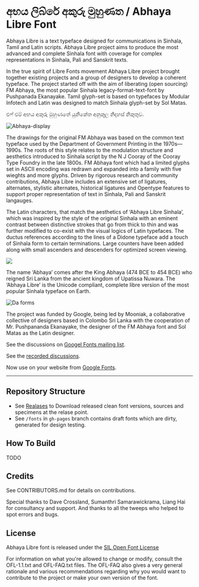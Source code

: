 
අභය ලිබ්රේ අකුරු මුහුණත / Abhaya Libre Font
==============

Abhaya Libre is a text typeface designed for communications in Sinhala, Tamil and Latin scripts. Abhaya Libre project aims to produce the most advanced and complete Sinhala font with coverage for complex representations in Sinhala, Pali and Sanskrit texts.  

In the true spirit of Libre Fonts movement Abhaya Libre project brought together existing projects and a group of designers to develop a coherent typeface. The project started off with the aim of liberating (open sourcing) FM Abhaya, the most popular Sinhala legacy-format-text-font by Pushpanada Ekanayake. Tamil glyph-set is based on typefaces by Modular Infotech and Latin was designed to match Sinhala glyph-set by Sol Matas.

එෆ් එම් අභය අකුරු මුහුණතේ යුනිකේත අනුකූල නිදහස් නිකුතුව.

![Abhaya-display](https://raw.githubusercontent.com/mooniak/abhaya-libre-font/master/documentation/Sample%20Image.png)

The drawings for the original FM Abhaya was based on the common text typeface used by the Department of Government Printing in the 1970s—1990s. The roots of this style relates to the modulation structure and aesthetics introduced to Sinhala script by the N J Cooray of the Cooray Type Foundry in the late 1800s. FM Abhaya font which had a limited glyphs set in ASCII encoding was redrawn and expanded into a family with five wieghts and more glyphs. Driven by rigorous research and community contributions, Abhaya Libre includes an extensive set of ligatures, alternates, stylistic alternates, historical ligatures and Opentype features to support proper representation of text in Sinhala, Pali and Sanskrit langauges.

The Latin characters, that match the aesthetics of ‘Abhaya Libre Sinhala’, which was inspired by the style of the original Sinhala with an eminent contrast between distinctive strokes that go from thick to thin and was further modified to co-exist with the visual logics of Latin typefaces. The ductus references according to the lines of a Didone typeface add a touch of Sinhala form to certain terminations. Large counters have been added along with small ascenders and descenders for optimized screen viewing.

![](https://raw.githubusercontent.com/mooniak/abhaya-libre-font/master/documentation/3.png)

The name ‘Abhaya’ comes after the King Abhaya (474 BCE to 454 BCE) who reigned Sri Lanka from the ancient kingdom of Upatissa Nuwara. The ‘Abhaya Libre’ is the Unicode compliant, complete libre version of the most popular Sinhala typeface on Earth.

![Da forms](https://raw.githubusercontent.com/mooniak/abhaya-libre-font/master/documentation/2.png)

The project was funded by Google, being led by Mooniak, a collaborative collective of designers based in Colombo Sri Lanka with the cooperation of Mr. Pushpananda Ekanayake, the designer  of the FM Abhaya font and Sol Matas as the Latin designer.

See the discussions on [Googel Fonts mailing list](https://groups.google.com/d/topic/googlefonts-discuss/ET5kBjYxDiY/discussion).

See the [recorded discussions](https://www.youtube.com/playlist?list=PLpw12zH02-An-6i79877NUi_ld3U_4tmv).

Now use on your website from [Google Fonts](https://fonts.google.com/specimen/Abhaya+Libre).

***

## Repository Structure

- See [Realases](https://github.com/mooniak/abhaya-libre-font/releases) to Download released clean font versions, sources and specimens at the relase point.
- See `/fonts` in `gh-pages` branch contains draft fonts which are dirty, generated for design testing.

## How To Build

TODO

## Credits

See CONTRIBUTORS.md for details on contributions.

Special thanks to Dave Crossland, Sumanthri Samarawickrama, Liang Hai for consultancy and support. And thanks to all the tweeps who helped to spot errors and bugs.

## License

Abhaya Libre font is released under the [SIL Open Font License](http://scripts.sil.org/OFL)

For information on what you're allowed to change or modify, consult the OFL-1.1.txt and OFL-FAQ.txt files. The OFL-FAQ also gives a very general rationale and various recommendations regarding why you would want to contribute to the project or make your own version of the font.

